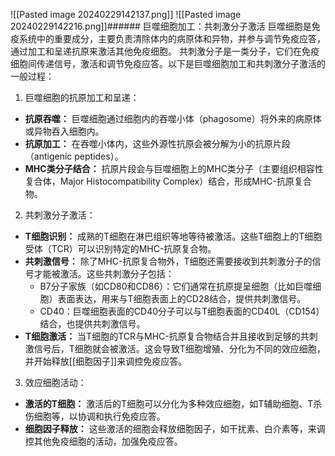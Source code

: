 ![[Pasted image 20240229142137.png]]
![[Pasted image 20240229142216.png]]###### 巨噬细胞加工：共刺激分子激活
巨噬细胞是免疫系统中的重要成分，主要负责清除体内的病原体和异物，并参与调节免疫应答，通过加工和呈递抗原来激活其他免疫细胞。
共刺激分子是一类分子，它们在免疫细胞间传递信号，激活和调节免疫应答。以下是巨噬细胞加工和共刺激分子激活的一般过程：
 1. 巨噬细胞的抗原加工和呈递：
- **抗原吞噬：** 巨噬细胞通过细胞内的吞噬小体（phagosome）将外来的病原体或异物吞入细胞内。
- **抗原加工：** 在吞噬小体内，这些外源性抗原会被分解为小的抗原片段（antigenic peptides）。
- **MHC类分子结合：** 抗原片段会与巨噬细胞上的MHC类分子（主要组织相容性复合体，Major Histocompatibility Complex）结合，形成MHC-抗原复合物。

 2. 共刺激分子激活：
- **T细胞识别：** 成熟的T细胞在淋巴组织等地等待被激活。这些T细胞上的T细胞受体（TCR）可以识别特定的MHC-抗原复合物。
- **共刺激信号：** 除了MHC-抗原复合物外，T细胞还需要接收到共刺激分子的信号才能被激活。这些共刺激分子包括：
  - B7分子家族（如CD80和CD86）：它们通常在抗原提呈细胞（比如巨噬细胞）表面表达，用来与T细胞表面上的CD28结合，提供共刺激信号。
  - CD40：巨噬细胞表面的CD40分子可以与T细胞表面的CD40L（CD154）结合，也提供共刺激信号。
- **T细胞激活：** 当T细胞的TCR与MHC-抗原复合物结合并且接收到足够的共刺激信号后，T细胞就会被激活。这会导致T细胞增殖、分化为不同的效应细胞，并开始释放[[细胞因子]]来调控免疫应答。
 3. 效应细胞活动：
- **激活的T细胞：** 激活后的T细胞可以分化为多种效应细胞，如T辅助细胞、T杀伤细胞等，以协调和执行免疫应答。
- **细胞因子释放：** 这些激活的细胞会释放细胞因子，如干扰素、白介素等，来调控其他免疫细胞的活动，加强免疫应答。
